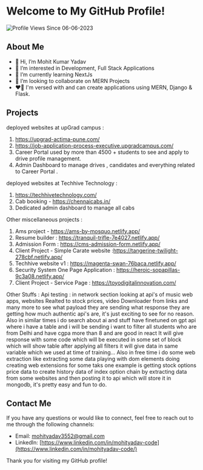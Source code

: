 # Welcome to My GitHub Profile!
![Profile Views Since 06-06-2023](https://komarev.com/ghpvc/?username=Mohityadav-code&label=Profile+Views)

## About Me

* 👋 Hi, I’m Mohit Kumar Yadav
* 👀 I’m interested in Development, Full Stack Applications
* 🌱 I’m currently learning NextJs
* 💞️ I’m looking to collaborate on MERN Projects
* ❤️‍🔥 I'm versed with and can create applications using MERN, Django & Flask.

## Projects 
deployed websites at upGrad campus : 
1. https://upgrad-actima-pune.com/
2. https://job-application-process-executive.upgradcampus.com/
3. Career Portal used by more than 4500 + students to see and apply to drive profile management.
4. Admin Dashboard to manage drives , candidates and everything related to Career Portal .

deployed websites at Techhive Technology : 
1. https://techhivetechnology.com/
2. Cab booking - https://chennaicabs.in/
3. Dedicated admin dashboard to manage all cabs 

Other miscellaneous projects :
1. Ams project - https://ams-by-mosquo.netlify.app/
2. Resume builder : https://tranquil-trifle-7e4027.netlify.app/
3. Admission Form : https://cms-admission-form.netlify.app/
4. Client Project - Simple Carate website :https://tangerine-twilight-278cbf.netlify.app/
5. Techhive website v1 :  https://magenta-swan-76baca.netlify.app/
6. Security System One Page Application : https://heroic-sopapillas-9c3a08.netlify.app/
7. Client Project - Service Page : https://toyodigitalinnovation.com/

 
Other Stuffs : 
Api testing : in network section looking at api's of music web apps, websites Realted to stock prices, video Downloader from links and many more to see 
what payload they are sending what response they are getting how much authentic api's are, it's just exciting to see for no reason.
Also in similar times i do search about ai and stuff have finetuned on gpt api where i have a table and i will be sending i want to filter all students who are from Delhi and have cgpa more than 8 and are good in react
It will give response with some code which will be executed in some set of block which will show table after applying all filters it will give data in same variable which we used at time of training...
Also in free time i do some web extraction like extracting some data playing with dom elements doing creating web extensions for some taks one example is getting stock options price data to create history data of index option chain by extracting data from some websites and then posting it to api which will store it in mongodb, it's pretty easy and fun to do.

## Contact Me

If you have any questions or would like to connect, feel free to reach out to me through the following channels:

- Email: [mohityadav3552@gmail.com](mailto:mohityadav3552@gmail.com)
- LinkedIn: [https://www.linkedin.com/in/mohityadav-code](https://www.linkedin.com/in/mohityadav-code/)

Thank you for visiting my GitHub profile!
